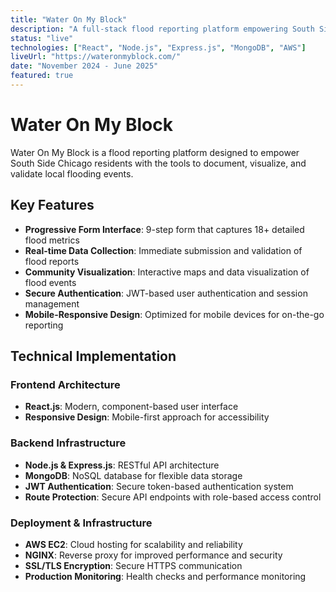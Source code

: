 ```yaml
---
title: "Water On My Block"
description: "A full-stack flood reporting platform empowering South Side Chicago residents to document, visualize, and validate local flooding events"
status: "live"
technologies: ["React", "Node.js", "Express.js", "MongoDB", "AWS"]
liveUrl: "https://wateronmyblock.com/"
date: "November 2024 - June 2025"
featured: true
---
```


# Water On My Block

Water On My Block is a flood reporting platform designed to empower South Side Chicago residents with the tools to document, visualize, and validate local flooding events.

## Key Features

- **Progressive Form Interface**: 9-step form that captures 18+ detailed flood metrics
- **Real-time Data Collection**: Immediate submission and validation of flood reports
- **Community Visualization**: Interactive maps and data visualization of flood events
- **Secure Authentication**: JWT-based user authentication and session management
- **Mobile-Responsive Design**: Optimized for mobile devices for on-the-go reporting

## Technical Implementation

### Frontend Architecture
- **React.js**: Modern, component-based user interface
- **Responsive Design**: Mobile-first approach for accessibility


### Backend Infrastructure
- **Node.js & Express.js**: RESTful API architecture
- **MongoDB**: NoSQL database for flexible data storage
- **JWT Authentication**: Secure token-based authentication system
- **Route Protection**: Secure API endpoints with role-based access control

### Deployment & Infrastructure
- **AWS EC2**: Cloud hosting for scalability and reliability
- **NGINX**: Reverse proxy for improved performance and security
- **SSL/TLS Encryption**: Secure HTTPS communication
- **Production Monitoring**: Health checks and performance monitoring